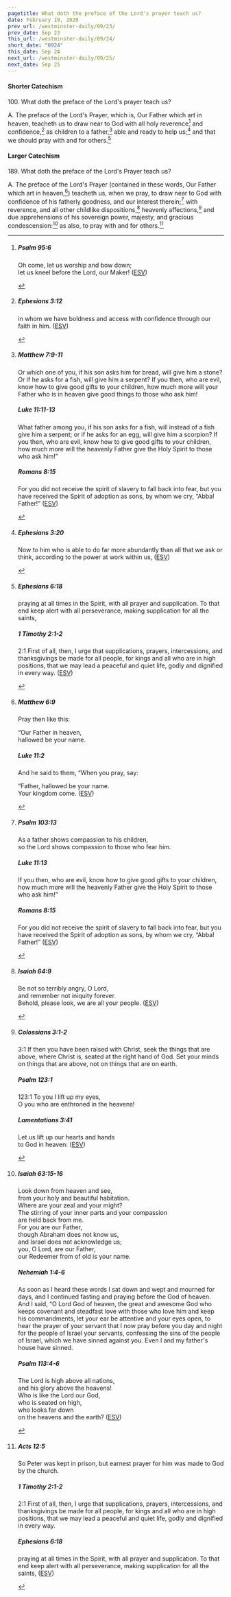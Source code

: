 ```yaml
---
pagetitle: What doth the preface of the Lord's prayer teach us?
date: February 19, 2020
prev_url: /westminster-daily/09/23/
prev_date: Sep 23
this_url: /westminster-daily/09/24/
short_date: "0924"
this_date: Sep 24
next_url: /westminster-daily/09/25/
next_date: Sep 25
---
```


#### Shorter Catechism

100\. What doth the preface of the Lord's prayer teach us?

A. The preface of the Lord's Prayer, which is, Our Father which art in heaven, teacheth us to draw near to God with all holy reverence[^fnref:wsc1] and confidence,[^fnref:wsc2] as children to a father,[^fnref:wsc3] able and ready to help us;[^fnref:wsc4] and that we should pray with and for others.[^fnref:wsc5]


[^fnref:wsc1]: <div class="esv"><h5>Psalm 95:6</h5> <div class="esv-text"><div class="block-indent"> <p class="line-group" id="p19095006.01-1">Oh come, let us worship and bow down;<br /> <span class="indent"></span>let us kneel before the <span class="small-caps">Lord</span>, our Maker!  (<a href="http://www.esv.org" class="copyright">ESV</a>)</p> </div> </div> </div>

[^fnref:wsc2]: <div class="esv"><h5>Ephesians 3:12</h5> <div class="esv-text"><p id="p49003012.01-1">in whom we have boldness and access with confidence through our faith in him.  (<a href="http://www.esv.org" class="copyright">ESV</a>)</p> </div> </div>

[^fnref:wsc3]: <div class="esv"><h5>Matthew 7:9-11</h5> <div class="esv-text"><p id="p40007009.01-1"><span class="woc">Or which one of you, if his son asks him for bread, will give him a stone?</span> <span class="woc">Or if he asks for a fish, will give him a serpent?</span> <span class="woc">If you then, who are evil, know how to give good gifts to your children, how much more will your Father who is in heaven give good things to those who ask him!</span></p> </div><h5>Luke 11:11-13</h5> <div class="esv-text"><p id="p42011011.01-2"><span class="woc">What father among you, if his son asks for a fish, will instead of a fish give him a serpent;</span> <span class="woc">or if he asks for an egg, will give him a scorpion?</span> <span class="woc">If you then, who are evil, know how to give good gifts to your children, how much more will the heavenly Father give the Holy Spirit to those who ask him!&#8221;</span></p> </div><h5>Romans 8:15</h5> <div class="esv-text"><p id="p45008015.01-3">For you did not receive the spirit of slavery to fall back into fear, but you have received the Spirit of adoption as sons, by whom we cry, &#8220;Abba! Father!&#8221;  (<a href="http://www.esv.org" class="copyright">ESV</a>)</p> </div> </div>

[^fnref:wsc4]: <div class="esv"><h5>Ephesians 3:20</h5> <div class="esv-text"><p id="p49003020.01-1">Now to him who is able to do far more abundantly than all that we ask or think, according to the power at work within us,  (<a href="http://www.esv.org" class="copyright">ESV</a>)</p> </div> </div>

[^fnref:wsc5]: <div class="esv"><h5>Ephesians 6:18</h5> <div class="esv-text"><p id="p49006018.01-1">praying at all times in the Spirit, with all prayer and supplication. To that end keep alert with all perseverance, making supplication for all the saints,</p> </div><h5>1 Timothy 2:1-2</h5> <div class="esv-text"> <p id="p54002001.05-2"><span class="chapter-num" id="v54002001-2">2:1&nbsp;</span>First of all, then, I urge that supplications, prayers, intercessions, and thanksgivings be made for all people, for kings and all who are in high positions, that we may lead a peaceful and quiet life, godly and dignified in every way.  (<a href="http://www.esv.org" class="copyright">ESV</a>)</p> </div> </div>


#### Larger Catechism

189\. What doth the preface of the Lord's Prayer teach us?

A. The preface of the Lord's Prayer (contained in these words, Our Father which art in heaven,[^fnref:wlc1]) teacheth us, when we pray, to draw near to God with confidence of his fatherly goodness, and our interest therein;[^fnref:wlc2] with reverence, and all other childlike dispositions,[^fnref:wlc3] heavenly affections,[^fnref:wlc4] and due apprehensions of his sovereign power, majesty, and gracious condescension:[^fnref:wlc5] as also, to pray with and for others.[^fnref:wlc6]


[^fnref:wlc1]: <div class="esv"><h5>Matthew 6:9</h5> <div class="esv-text"><p id="p40006009.01-1"><span class="woc">Pray then like this:</span></p> <div class="block-indent"> <p class="line-group" id="p40006009.05-1"><span class="woc">&#8220;Our Father in heaven,<br /> hallowed be your name.</span></p> </div> </div><h5>Luke 11:2</h5> <div class="esv-text"><p id="p42011002.01-2">And he said to them, <span class="woc">&#8220;When you pray, say:</span></p> <div class="block-indent"> <p class="line-group" id="p42011002.10-2"><span class="woc">&#8220;Father, hallowed be your name.<br /> Your kingdom come.</span>  (<a href="http://www.esv.org" class="copyright">ESV</a>)</p> </div> </div> </div>

[^fnref:wlc2]: <div class="esv"><h5>Psalm 103:13</h5> <div class="esv-text"><div class="block-indent"> <p class="line-group" id="p19103013.01-1">As a father shows compassion to his children,<br /> <span class="indent"></span>so the <span class="small-caps">Lord</span> shows compassion to those who fear him.</p> </div> </div><h5>Luke 11:13</h5> <div class="esv-text"><p id="p42011013.01-2"><span class="woc">If you then, who are evil, know how to give good gifts to your children, how much more will the heavenly Father give the Holy Spirit to those who ask him!&#8221;</span></p> </div><h5>Romans 8:15</h5> <div class="esv-text"><p id="p45008015.01-3">For you did not receive the spirit of slavery to fall back into fear, but you have received the Spirit of adoption as sons, by whom we cry, &#8220;Abba! Father!&#8221;  (<a href="http://www.esv.org" class="copyright">ESV</a>)</p> </div> </div>

[^fnref:wlc3]: <div class="esv"><h5>Isaiah 64:9</h5> <div class="esv-text"><div class="block-indent"> <p class="line-group" id="p23064009.01-1">Be not so terribly angry, O <span class="small-caps">Lord</span>,<br /> <span class="indent"></span>and remember not iniquity forever.<br /> <span class="indent"></span>Behold, please look, we are all your people.  (<a href="http://www.esv.org" class="copyright">ESV</a>)</p> </div> </div> </div>

[^fnref:wlc4]: <div class="esv"><h5>Colossians 3:1-2</h5> <div class="esv-text"> <p id="p51003001.06-1"><span class="chapter-num" id="v51003001-1">3:1&nbsp;</span>If then you have been raised with Christ, seek the things that are above, where Christ is, seated at the right hand of God. Set your minds on things that are above, not on things that are on earth.</p> </div><h5>Psalm 123:1</h5> <div class="esv-text">  <div class="block-indent"> <p class="line-group" id="p19123001.13-2"><span class="chapter-num" id="v19123001-2">123:1&nbsp;</span>To you I lift up my eyes,<br /> <span class="indent"></span>O you who are enthroned in the heavens!</p> </div> </div><h5>Lamentations 3:41</h5> <div class="esv-text"><div class="block-indent"> <p class="line-group" id="p25003041.01-3">Let us lift up our hearts and hands<br /> <span class="indent"></span>to God in heaven:  (<a href="http://www.esv.org" class="copyright">ESV</a>)</p> </div> </div> </div>

[^fnref:wlc5]: <div class="esv"><h5>Isaiah 63:15-16</h5> <div class="esv-text"> <div class="block-indent"> <p class="line-group" id="p23063015.04-1">Look down from heaven and see,<br /> <span class="indent"></span>from your holy and beautiful habitation.<br /> Where are your zeal and your might?<br /> <span class="indent"></span>The stirring of your inner parts and your compassion<br /> <span class="indent"></span>are held back from me.<br />  For you are our Father,<br /> <span class="indent"></span>though Abraham does not know us,<br /> <span class="indent"></span>and Israel does not acknowledge us;<br /> you, O <span class="small-caps">Lord</span>, are our Father,<br /> <span class="indent"></span>our Redeemer from of old is your name.</p> </div> </div><h5>Nehemiah 1:4-6</h5> <div class="esv-text"> <p id="p16001004.03-2">As soon as I heard these words I sat down and wept and mourned for days, and I continued fasting and praying before the God of heaven. And I said, &#8220;O <span class="small-caps">Lord</span> God of heaven, the great and awesome God who keeps covenant and steadfast love with those who love him and keep his commandments, let your ear be attentive and your eyes open, to hear the prayer of your servant that I now pray before you day and night for the people of Israel your servants, confessing the sins of the people of Israel, which we have sinned against you. Even I and my father's house have sinned.</p> </div><h5>Psalm 113:4-6</h5> <div class="esv-text"><div class="block-indent"> <p class="line-group" id="p19113004.01-3">The <span class="small-caps">Lord</span> is high above all nations,<br /> <span class="indent"></span>and his glory above the heavens!<br />  Who is like the <span class="small-caps">Lord</span> our God,<br /> <span class="indent"></span>who is seated on high,<br />  who looks far down<br /> <span class="indent"></span>on the heavens and the earth?  (<a href="http://www.esv.org" class="copyright">ESV</a>)</p> </div> </div> </div>

[^fnref:wlc6]: <div class="esv"><h5>Acts 12:5</h5> <div class="esv-text"><p id="p44012005.01-1">So Peter was kept in prison, but earnest prayer for him was made to God by the church.</p> </div><h5>1 Timothy 2:1-2</h5> <div class="esv-text"> <p id="p54002001.05-2"><span class="chapter-num" id="v54002001-2">2:1&nbsp;</span>First of all, then, I urge that supplications, prayers, intercessions, and thanksgivings be made for all people, for kings and all who are in high positions, that we may lead a peaceful and quiet life, godly and dignified in every way.</p> </div><h5>Ephesians 6:18</h5> <div class="esv-text"><p id="p49006018.01-3">praying at all times in the Spirit, with all prayer and supplication. To that end keep alert with all perseverance, making supplication for all the saints,  (<a href="http://www.esv.org" class="copyright">ESV</a>)</p> </div> </div>

